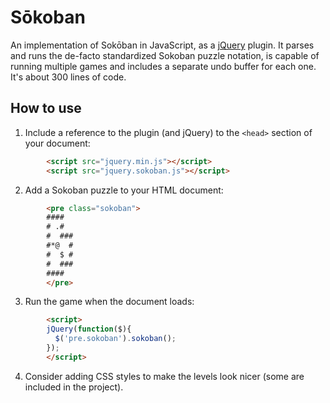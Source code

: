 # Sōkoban

An implementation of Sokōban in JavaScript, as a [jQuery] plugin. It parses and runs the de-facto standardized Sokoban puzzle notation, is capable of running multiple games and includes a separate undo buffer for each one. It's about 300 lines of code.

## How to use

1. Include a reference to the plugin (and jQuery) to the `<head>` section of your document:
```html
        <script src="jquery.min.js"></script>
        <script src="jquery.sokoban.js"></script>
```

2. Add a Sokoban puzzle to your HTML document:
```html
        <pre class="sokoban">
        ####
        # .#
        #  ###
        #*@  #
        #  $ #
        #  ###
        ####
        </pre>
```
3. Run the game when the document loads:
```html
        <script>
        jQuery(function($){
          $('pre.sokoban').sokoban();
        });
        </script>
```



  [jQuery]: http://query.com/

4. Consider adding CSS styles to make the levels look nicer (some are included in the project).
